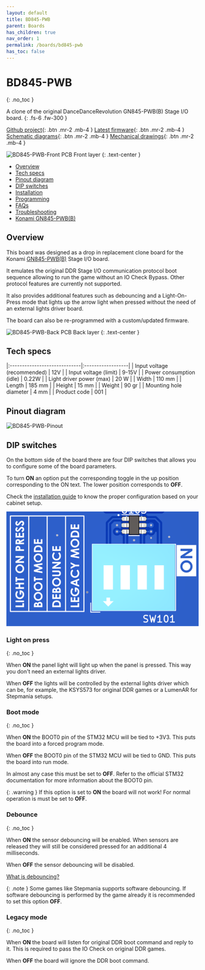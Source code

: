```yaml
---
layout: default
title: BD845-PWB
parent: Boards
has_children: true
nav_order: 1
permalink: /boards/bd845-pwb
has_toc: false
---
```


# BD845-PWB
{: .no_toc }

A clone of the original DanceDanceRevolution GN845-PWB(B) Stage I/O board.
{: .fs-6 .fw-300 }

[Github project]{: .btn .mr-2 .mb-4 }
[Latest firmware]{: .btn .mr-2 .mb-4 }
[Schematic diagrams]{: .btn .mr-2 .mb-4 }
[Mechanical drawings]{: .btn .mr-2 .mb-4 }

![BD845-PWB-Front](../../assets/images/bd845-pwb-front-v1.0.0.png)
PCB Front layer
{: .text-center }

- [Overview](/boards/bd845-pwb/#overview)
- [Tech specs](/boards/bd845-pwb/#tech-specs)
- [Pinout diagram](/boards/bd845-pwb/#pinout-diagram)
- [DIP switches](/boards/bd845-pwb/#dip-switches)
- [Installation](/boards/bd845-pwb/installation)
- [Programming](/boards/bd845-pwb/programming)
- [FAQs](/boards/bd845-pwb/faqs)
- [Troubleshooting](/boards/bd845-pwb/troubleshooting)
- [Konami GN845-PWB(B)](/boards/bd845-pwb/gn845-pwb)

## Overview

This board was designed as a drop in replacement clone board for the Konami [GN845-PWB(B)](/boards/bd845-pwb/gn845-pwb) Stage I/O board. 

It emulates the original DDR Stage I/O communication protocol boot sequence allowing to run the game without an IO Check Bypass. Other protocol features are currently not supported.

It also provides additional features such as debouncing and a Light-On-Press mode that lights up the arrow light when pressed without the need of an external lights driver board.

The board can also be re-programmed with a custom/updated firmware. 

![BD845-PWB-Back](../../assets/images/bd845-pwb-back-v1.0.0.png)
PCB Back layer
{: .text-center }

## Tech specs

|:-----------------------------|:------------------|
| Input voltage (recommended)  | 12V               | 
| Input voltage (limit)        | 9-15V             |
| Power consumption (idle)     | 0.22W             |
| Light driver power (max)     | 20 W              |
| Width                        | 110 mm            |
| Length                       | 185 mm            |
| Height                       | 15 mm             |
| Weight                       | 90 gr             |
| Mounting hole diameter       | 4 mm              |
| Product code                 | 001               |

## Pinout diagram

![BD845-PWB-Pinout](../../assets/images/bd845-pwb-pinout-v1.0.0.png)

[Github project]: https://github.com/bluedot-arcade/bd845-pwb-board
[Schematic diagrams]: https://github.com/bluedot-arcade/bd845-pwb-board/blob/master/sch_bd845-pwb_v1.0.0.pdf
[Latest firmware]: https://github.com/bluedot-arcade/bd845-pwb-firmware/releases
[Mechanical drawings]: https://github.com/bluedot-arcade/bd845-pwb-board/blob/master/draw_bd845-pwb_v1.0.0.pdf

## DIP switches

On the bottom side of the board there are four DIP switches that allows you to configure some of the board parameters.

To turn **ON** an option put the corresponding toggle in the up position corresponding to the ON text. The lower position
corresponds to **OFF**.

Check the [installation guide](/boards/bd845-pwb/installation) to know the proper configuration based on your cabinet setup.

![BD845-PWB-DIP-SW](/assets/images/bd845-pwb-dip-sw-v1.0.0.png)

### Light on press
{: .no_toc }

When **ON** the panel light will light up when the panel is pressed. This way you don't need an external lights driver.

When **OFF** the lights will be controlled by the external lights driver which can be, for example, the KSYS573 for original DDR games or a LumenAR for Stepmania setups.

### Boot mode
{: .no_toc }

When **ON** the BOOT0 pin of the STM32 MCU will be tied to +3V3. This puts the board into a forced program mode.

When **OFF** the BOOT0 pin of the STM32 MCU will be tied to GND. This puts the board into run mode.

In almost any case this must be set to **OFF**. Refer to the official STM32 documentation for more information about the BOOT0 pin.

{: .warning }
If this option is set to **ON** the board will not work! For normal operation is must be set to **OFF**.

### Debounce
{: .no_toc }

When **ON** the sensor debouncing will be enabled. When sensors are released they will still be considered pressed for an additional 4 milliseconds.

When **OFF** the sensor debouncing will be disabled.

[What is debouncing?](/boards/bd845-pwb/faqs#what-is-debouncing)

{: .note }
Some games like Stepmania supports software debouncing. If software debouncing is performed by the game already it is recommended to set this option **OFF**.

### Legacy mode
{: .no_toc }

When **ON** the board will listen for original DDR boot command and reply to it. This is required to pass the IO Check on original DDR games.

When **OFF** the board will ignore the DDR boot command.